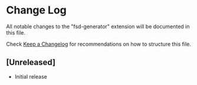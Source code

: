 # Change Log

All notable changes to the "fsd-generator" extension will be documented in this file.

Check [Keep a Changelog](http://keepachangelog.com/) for recommendations on how to structure this file.

## [Unreleased]

- Initial release